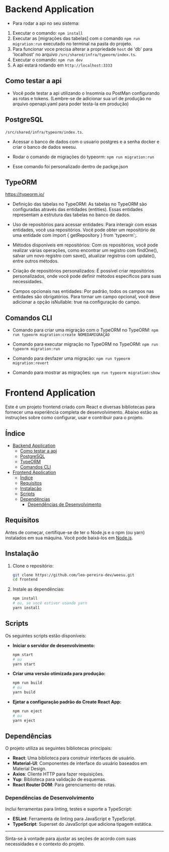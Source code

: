 
# Backend Application
* Para rodar a api no seu sistema:

1. Executar o comando: ```npm install```
2. Executar as [migrações das tabelas] com o comando ```npm run migration:run``` executado no terminal na pasta do projeto.
3. Para funcionar voce precisa alterar a propriedade ```host``` de 'db' para 'localhost' no arquivo ```/src/shared/infra/typeorm/index.ts```.
4. Executar o comando: ```npm run dev```
5. A api estará rodando em ```http://localhost:3333```

## Como testar a api

* Você pode testar a api utilizando o Insomnia ou PostMan configurando as rotas e tokens. (Lembre-se de adicionar sua url de produção no arquivo openapi.yaml para poder testa-la em produção)

## PostgreSQL
```/src/shared/infra/typeorm/index.ts```.
* Acessar o banco de dados com o usuario postgres e a senha docker e criar o banco de dados weesu.

* Rodar o comando de migrações do typeorm:
```npm run migration:run```
* Esse comando foi personalizado dentro de packge.json

## TypeORM

https://typeorm.io/

* Definição das tabelas no TypeORM: As tabelas no TypeORM são configuradas através das entidades (entities). Essas entidades representam a estrutura das tabelas no banco de dados.

* Uso de repositórios para acessar entidades: Para interagir com essas entidades, você usa repositórios. Você pode obter um repositório de uma entidade com import { getRepository } from 'typeorm';.

* Métodos disponíveis em repositórios: Com os repositórios, você pode realizar várias operações, como encontrar um registro com findOne(), salvar um novo registro com save(), atualizar registros com update(), entre outros métodos.

* Criação de repositórios personalizados: É possível criar repositórios personalizados, onde você pode definir métodos específicos para suas necessidades.

* Campos opcionais nas entidades: Por padrão, todos os campos nas entidades são obrigatórios. Para tornar um campo opcional, você deve adicionar a opção isNullable: true na configuração do campo.


## Comandos CLI

* Comando para criar uma migração com o TypeORM no TypeORM:
```npm run typeorm migration:create NOMEDAMIGRAÇÂO```


* Comando para executar migração no TypeORM no TypeORM:
```npm run typeorm migration:run```


* Comando para desfazer uma migração:
```npm run typeorm migration:revert```

* Comando para mostrar as migrações:
```npm run typeorm migration:show```

# Frontend Application

Este é um projeto frontend criado com React e diversas bibliotecas para fornecer uma experiência completa de desenvolvimento. Abaixo estão as instruções sobre como configurar, usar e contribuir para o projeto.

## Índice

- [Backend Application](#backend-application)
  - [Como testar a api](#como-testar-a-api)
  - [PostgreSQL](#postgresql)
  - [TypeORM](#typeorm)
  - [Comandos CLI](#comandos-cli)
- [Frontend Application](#frontend-application)
  - [Índice](#índice)
  - [Requisitos](#requisitos)
  - [Instalação](#instalação)
  - [Scripts](#scripts)
  - [Dependências](#dependências)
    - [Dependências de Desenvolvimento](#dependências-de-desenvolvimento)

## Requisitos

Antes de começar, certifique-se de ter o Node.js e o npm (ou yarn) instalados em sua máquina. Você pode baixá-los em [Node.js](https://nodejs.org/).

## Instalação

1. Clone o repositório:

    ```bash
    git clone https://github.com/leo-pereira-dev/weesu.git
    cd frontend
    ```

2. Instale as dependências:

    ```bash
    npm install
    # ou, se você estiver usando yarn
    yarn install
    ```

## Scripts

Os seguintes scripts estão disponíveis:

- **Iniciar o servidor de desenvolvimento:**

    ```bash
    npm start
    # ou
    yarn start
    ```

- **Criar uma versão otimizada para produção:**

    ```bash
    npm run build
    # ou
    yarn build
    ```


- **Ejetar a configuração padrão do Create React App:**

    ```bash
    npm run eject
    # ou
    yarn eject
    ```

## Dependências

O projeto utiliza as seguintes bibliotecas principais:

- **React**: Uma biblioteca para construir interfaces de usuário.
- **Material-UI**: Componentes de interface do usuário baseados em Material Design.
- **Axios**: Cliente HTTP para fazer requisições.
- **Yup**: Biblioteca para validação de esquemas.
- **React Router DOM**: Para gerenciamento de rotas.

### Dependências de Desenvolvimento

Inclui ferramentas para linting, testes e suporte a TypeScript:

- **ESLint**: Ferramenta de linting para JavaScript e TypeScript.
- **TypeScript**: Superset do JavaScript que adiciona tipagem estática.


---

Sinta-se à vontade para ajustar as seções de acordo com suas necessidades e o contexto do projeto.
